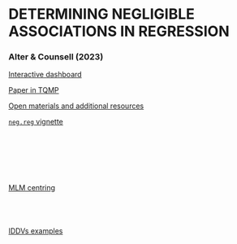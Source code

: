 # DETERMINING NEGLIGIBLE ASSOCIATIONS IN REGRESSION 
### Alter & Counsell (2023)


[Interactive dashboard](Alter-and-Counsell--2023--Interactive-Dashboard.html) 

[Paper in TQMP](https://www.tqmp.org/RegularArticles/vol19-1/p059/)

[Open materials and additional resources](https://osf.io/w96xe/)

[`neg.reg` vignette](welcome--to--neg.reg.html) 


<br><br><br><br><br>



[MLM centring](centeringMLM.gif)
<br><br><br><br><br>
[IDDVs examples](CPA-presentation-Examples.html) 

